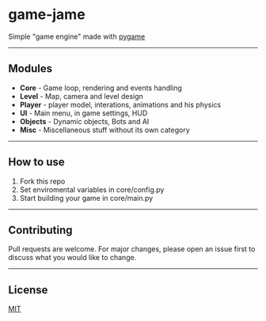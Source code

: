 # game-jame
Simple "game engine" made with [pygame](https://www.pygame.org)


---
## Modules
- **Core** - Game loop, rendering and events handling
- **Level** - Map, camera and level design
- **Player** - player model, interations, animations and his physics
- **UI** - Main menu, in game settings, HUD
- **Objects** - Dynamic objects, Bots and AI
- **Misc** - Miscellaneous stuff without its own category


---
## How to use
1. Fork this repo
2. Set enviromental variables in core/config.py
3. Start building your game in core/main.py


---
## Contributing
Pull requests are welcome. For major changes, please open an issue first to discuss what you would like to change.


---
## License
[MIT](https://github.com/I-Z-P/game-jame)